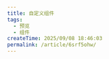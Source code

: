 ```yaml
---
title: 自定义组件
tags:
  - 预览
  - 组件
createTime: 2025/09/08 18:46:03
permalink: /article/6srf5ohw/
---
```


<CustomComponent />

